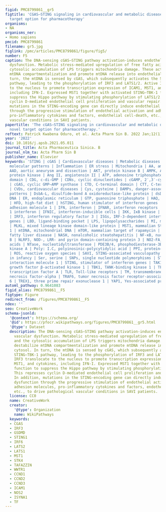 ```yaml
---
figid: PMC8799861__gr5
figtitle: 'CGAS–STING signaling in cardiovascular and metabolic diseases: Future novel
  target option for pharmacotherapy'
organisms:
- NA
organisms_ner:
- Homo sapiens
pmcid: PMC8799861
filename: gr5.jpg
figlink: /pmc/articles/PMC8799861/figure/fig5/
number: F5
caption: The DNA-sensing cGAS–STING pathway activation-induces endothelial and vascular
  dysfunction. Metabolic stress-mediated upregulation of free fatty acids and the
  cytosolic accumulation of LPS triggers mitochondria damage. These actions destabilize
  mtDNA compartmentalization and promote mtDNA release into endothelial cytosol. In
  turn, the mtDNA is sensed by cGAS, which subsequently activates the STING–TBK-1
  pathway, leading to the phosphorylation of IRF3 and LATS1/2. Active IRF3 translocate
  to the nucleus to promote transcription expression of ICAM1, MST1, and cytokines,
  including IFN-I. Expressed MST1 together with activated STING–TBK-1 function to
  suppress the Hippo pathway by stimulating phosphorylation of LATS1/2. This represses
  cyclin D-mediated endothelial cell proliferation and vascular repair. In addition,
  mutations in the STING-encoding gene can directly induce endothelial dysfunction
  through the progressive stimulation of endothelial activation and adhesion molecules,
  pro-inflammatory cytokines and factors, endothelial cell-death, etc., to drive pathological
  vascular conditions in SAVI patients.
papertitle: 'The cGAS–STING signaling in cardiovascular and metabolic diseases: Future
  novel target option for pharmacotherapy.'
reftext: Patrick Kwabena Oduro, et al. Acta Pharm Sin B. 2022 Jan;12(1):50-75.
year: '2022'
doi: 10.1016/j.apsb.2021.05.011
journal_title: Acta Pharmaceutica Sinica. B
journal_nlm_ta: Acta Pharm Sin B
publisher_name: Elsevier
keywords: 'STING | cGAS | Cardiovascular diseases | Metabolic diseases | Damage-associated
  molecular patterns | Inflammation | ER stress | Mitochondria | AA, amino acids |
  AAD, aortic aneurysm and dissection | AKT, protein kinase B | AMPK, AMP-activated
  protein kinase | Ang II, angiotensin II | ATP, adenosine triphosphate | CBD, C-binding
  domain | CDG, c-di-GMP | CDNs, cyclic dinucleotides | cGAMP, 2′,3′-cyclic GMP–AMP
  | cGAS, cyclic GMP–AMP synthase | CTD, C-terminal domain | CTT, C-terminal tail
  | CVDs, cardiovascular diseases | Cys, cysteine | DAMPs, danger-associated molecular
  patterns | DsbA-L, disulfide-bond A oxidoreductase-like protein | dsDNA, double-stranded
  DNA | ER, endoplasmic reticulum | GTP, guanosine triphosphate | HAQ, R71H-G230A-R293Q
  | HFD, high-fat diet | hSTING, human stimulator of interferon genes | ICAM-1, intracellular
  adhesion molecule 1 | IFN, interferon | IFNAR, interferon receptors | IFN-I, type
  1 interferon | IFNIC, interferon-inducible cells | IKK, IκB kinase | IL, interleukin
  | IRF3, interferon regulatory factor 3 | ISGs, IRF-3-dependent interferon-stimulated
  genes | LBD, ligand-binding pocket | LPS, lipopolysaccharides | MI, myocardial infarction
  | MLKL, mixed lineage kinase domain-like protein | MST1, mammalian Ste20-like kinases
  1 | mtDNA, mitochondrial DNA | mTOR, mammalian target of rapamycin | NAFLD, nonalcoholic
  fatty liver disease | NASH, nonalcoholic steatohepatitis | NF-κB, nuclear factor-kappa
  B | NLRP3, NOD-, LRR- and pyrin domain-containing protein 3 | NO2-FA, nitro-fatty
  acids | NTase, nucleotidyltransferase | PDE3B/4, phosphodiesterase-3B/4 | PKA, protein
  kinase A | Poly: I.C, polyinosinic-polycytidylic acid | PPI, protein–protein interface
  | ROS, reactive oxygen species | SAVI, STING-associated vasculopathy with onset
  in infancy | Ser, serine | SNPs, single nucleotide polymorphisms | STIM1, stromal
  interaction molecule 1 | STING, stimulator of interferon genes | TAK1, transforming
  growth factor β-activated kinase 1 | TBK1, TANK-binding kinase 1 | TFAM, mitochondrial
  transcription factor A | TLR, Toll-like receptors | TM, transmembrane | TNFα, tumor
  necrosis factor-alpha | TRAF6, tumor necrosis factor receptor-associated factor
  6 | TREX1, three prime repair exonuclease 1 | YAP1, Yes-associated protein 1'
automl_pathway: 0.9641083
figid_alias: PMC8799861__F5
figtype: Figure
redirect_from: /figures/PMC8799861__F5
ndex: ''
seo: CreativeWork
schema-jsonld:
  '@context': https://schema.org/
  '@id': https://pfocr.wikipathways.org/figures/PMC8799861__gr5.html
  '@type': Dataset
  description: The DNA-sensing cGAS–STING pathway activation-induces endothelial and
    vascular dysfunction. Metabolic stress-mediated upregulation of free fatty acids
    and the cytosolic accumulation of LPS triggers mitochondria damage. These actions
    destabilize mtDNA compartmentalization and promote mtDNA release into endothelial
    cytosol. In turn, the mtDNA is sensed by cGAS, which subsequently activates the
    STING–TBK-1 pathway, leading to the phosphorylation of IRF3 and LATS1/2. Active
    IRF3 translocate to the nucleus to promote transcription expression of ICAM1,
    MST1, and cytokines, including IFN-I. Expressed MST1 together with activated STING–TBK-1
    function to suppress the Hippo pathway by stimulating phosphorylation of LATS1/2.
    This represses cyclin D-mediated endothelial cell proliferation and vascular repair.
    In addition, mutations in the STING-encoding gene can directly induce endothelial
    dysfunction through the progressive stimulation of endothelial activation and
    adhesion molecules, pro-inflammatory cytokines and factors, endothelial cell-death,
    etc., to drive pathological vascular conditions in SAVI patients.
  license: CC0
  name: CreativeWork
  creator:
    '@type': Organization
    name: WikiPathways
  keywords:
  - CGAS
  - IRF3
  - GSDMD
  - STING1
  - IRF6
  - LATS2
  - LATS1
  - MST1
  - STK4
  - TAFAZZIN
  - WWTR1
  - CCND1
  - CCND2
  - CCND3
  - ICAM1
  - NOS2
  - ISYNA1
  - TF
---
```

